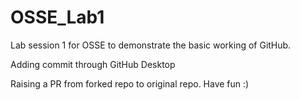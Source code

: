 # OSSE_Lab1
Lab session 1 for OSSE to demonstrate the basic working of GitHub.

Adding commit through GitHub Desktop

Raising a PR from forked repo to original repo.
Have fun :)
